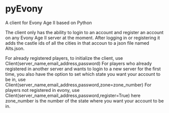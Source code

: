 # pyEvony
A client for Evony Age II based on Python

The client only has the ability to login to an account and register an account on any Evony Age II server at the moment. After logging in or registering it adds the castle ids of all the cities in that accoun to a json file named Alts.json.

For already registered players, to initialize the client, use
  Client(server_name,email_address,password)
For players who already registered in another server and wants to login to a new server for the first time, you also have the option to set which state you want your account to be in, use
  Client(server_name,email_address,password,zone=zone_number)
For players not registered in evony, use
  Client(server_name,email_address,password,register=True)
  here zone_number is the number of the state where you want your account to be in.
